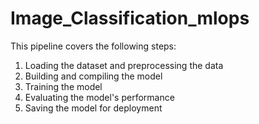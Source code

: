 # Image_Classification_mlops

This pipeline covers the following steps:

1. Loading the dataset and preprocessing the data
2. Building and compiling the model
3. Training the model
4. Evaluating the model's performance
5. Saving the model for deployment
